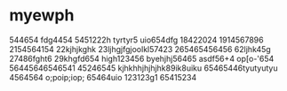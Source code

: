 # myewph
544654
fdg4454
5451222h
tyrtyr5
uio654dfg
18422024
1914567896
2154564154
22kjhjkghk
23ljhgjfgjoolkl57423
265465456456
62ljhk45g
27486fght6
29khgfd654
high123456
byehjhj56465
asdf56+4
op[o-'654
56445646546541
45246545
kjhkhhjhjhjhk89ik8uiku
65465446tyutyutyu
4564564
o;poip;iop;
65464uio
123123g1
65415234
